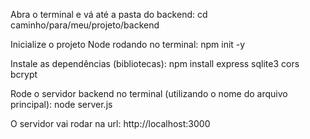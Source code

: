 Abra o terminal e vá até a pasta do backend:
cd caminho/para/meu/projeto/backend

Inicialize o projeto Node rodando no terminal:
npm init -y

Instale as dependências (bibliotecas):
npm install express sqlite3 cors bcrypt

Rode o servidor backend no terminal (utilizando o nome do arquivo principal):
node server.js 

O servidor vai rodar na url:
http://localhost:3000